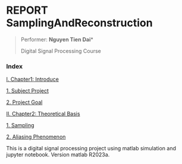 # REPORT SamplingAndReconstruction

>
> Performer: **Nguyen Tien Dai***
>
> Digital Signal Processing Course

### Index
[I. Chapter1: Introduce](#I)

[1. Subject Project](#DoAnMonHoc)

[2. Project Goal](#MucTieuDoAn)

[II. Chapter2: Theoretical Basis](#II)

[1. Sampling](#LayMau)

[2. Aliasing Phenomenon](#ChongLanPho)


This is a digital signal processing project using matlab simulation and jupyter notebook.
Version matlab R2023a.
